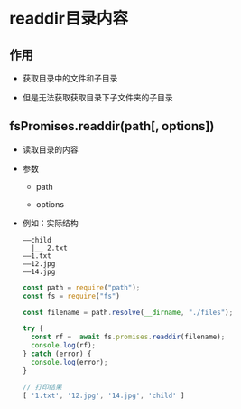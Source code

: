 # readdir目录内容

## 作用

+ 获取目录中的文件和子目录

+ 但是无法获取获取目录下子文件夹的子目录

## fsPromises.readdir(path\[, options])

+ 读取目录的内容

+ 参数

    + path&#x20;

    + options&#x20;

+ 例如：实际结构

    ```text
    ——child
      |__ 2.txt
    ——1.txt
    ——12.jpg
    ——14.jpg
    ```

    ```javascript
    const path = require("path");
    const fs = require("fs")

    const filename = path.resolve(__dirname, "./files");

    try {
      const rf =  await fs.promises.readdir(filename);
      console.log(rf);
    } catch (error) {
      console.log(error);
    }

    // 打印结果
    [ '1.txt', '12.jpg', '14.jpg', 'child' ]
    ```
